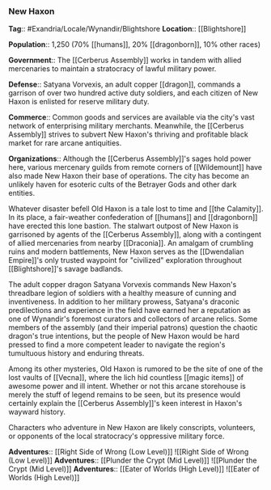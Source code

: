 ### New Haxon
**Tag**:: #Exandria/Locale/Wynandir/Blightshore
**Location**:: [[Blightshore]]

**Population**:: 1,250 (70% [[humans]], 20% [[dragonborn]], 10% other races)

**Government**:: The [[Cerberus Assembly]] works in tandem with allied mercenaries to maintain a stratocracy of lawful military power.

**Defense**:: Satyana Vorvexis, an adult copper [[dragon]], commands a garrison of over two hundred active duty soldiers, and each citizen of New Haxon is enlisted for reserve military duty.

**Commerce**:: Common goods and services are available via the city's vast network of enterprising military merchants. Meanwhile, the [[Cerberus Assembly]] strives to subvert New Haxon's thriving and profitable black market for rare arcane antiquities.

**Organizations**:: Although the [[Cerberus Assembly]]'s sages hold power here, various mercenary guilds from remote corners of [[Wildemount]] have also made New Haxon their base of operations. The city has become an unlikely haven for esoteric cults of the Betrayer Gods and other dark entities.

Whatever disaster befell Old Haxon is a tale lost to time and [[the Calamity]]. In its place, a fair-weather confederation of [[humans]] and [[dragonborn]] have erected this lone bastion. The stalwart outpost of New Haxon is garrisoned by agents of the [[Cerberus Assembly]], along with a contingent of allied mercenaries from nearby [[Draconia]]. An amalgam of crumbling ruins and modern battlements, New Haxon serves as the [[Dwendalian Empire]]'s only trusted waypoint for "civilized" exploration throughout [[Blightshore]]'s savage badlands.

The adult copper dragon Satyana Vorvexis commands New Haxon's threadbare legion of soldiers with a healthy measure of cunning and inventiveness. In addition to her military prowess, Satyana's draconic predilections and experience in the field have earned her a reputation as one of Wynandir's foremost curators and collectors of arcane relics. Some members of the assembly (and their imperial patrons) question the chaotic dragon's true intentions, but the people of New Haxon would be hard pressed to find a more competent leader to navigate the region's tumultuous history and enduring threats.

Among its other mysteries, Old Haxon is rumored to be the site of one of the lost vaults of [[Vecna]], where the lich hid countless [[magic items]] of awesome power and ill intent. Whether or not this arcane storehouse is merely the stuff of legend remains to be seen, but its presence would certainly explain the [[Cerberus Assembly]]'s keen interest in Haxon's wayward history.

Characters who adventure in New Haxon are likely conscripts, volunteers, or opponents of the local stratocracy's oppressive military force.

**Adventures**:: [[Right Side of Wrong (Low Level)]]
![[Right Side of Wrong (Low Level)]]
**Adventures**:: [[Plunder the Crypt (Mid Level)]]
![[Plunder the Crypt (Mid Level)]]
**Adventures**:: [[Eater of Worlds (High Level)]]
![[Eater of Worlds (High Level)]]